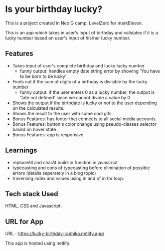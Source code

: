 # Is your birthday lucky?

This is a project created in Neo G camp, LevelZero for markEleven.

This is an app which takes in user's input of birthday and validates if it is a lucky number based on user's input of his/her lucky number.

## Features

- Takes input of user's complete birthday and lucky lucky number
  - funny output: handles empty date string error by showing 'You have to be born to be lucky'
- Finds out if the sum of digits of a birthday is divisible by the lucky number
  - funny output: if the user enters 0 as a lucky number, the output is 'fate not defined' since we cannot divide a value by 0
- Shows the output if the birthdate is lucky or not to the user depending on the calculated results.
- Shows the result to the user with some cool gifs.
- Bonus Features: has footer that connects to all social media accounts.
- Bonus Features: button's color change using pseudo-classes selector based on hover state
- Bonus Features: app is responsive.

## Learnings

- replaceAll and charAt build-in function in javascript
- typecasting and cons of typecasting before elimination of possible errors (details seperately in a blog topic)
- traversing index and values using in and of in for loop.

## Tech stack Used

HTML, CSS and Javascript.

## URL for App

URL - https://lucky-birthday-radhika.netlify.app/

This app is hosted using netlify.

